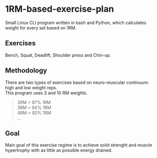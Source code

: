 # 1RM-based-exercise-plan
Small Linux CLI program written in bash and Python, 
which calculates weight for every set based on 1RM.
## Exercises
Bench, Squat, Deadlift, Shoulder press and Chin-up.
## Methodology
There are two types of exercises based on neuro-muscular continuum:  
high and low weight reps.  
This program uses 3 and 10 RM weights.
> 2RM = 97% 1RM  
3RM = 94% 1RM  
4RM = 92% 1RM  
...

## Goal
Main goal of this exercise regime is to achieve solid strenght and muscle hypertrophy
with as little as possible energy drained.
